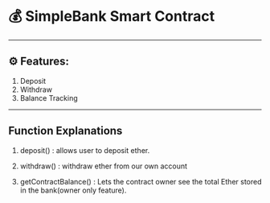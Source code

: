 # 💰 SimpleBank Smart Contract

---

## ⚙️ Features:

1. Deposit 
2. Withdraw
3. Balance Tracking 

---

## Function Explanations

1. deposit() : allows user to deposit ether.

2. withdraw() : withdraw ether from our own account

3. getContractBalance() : Lets the contract owner see the total Ether stored in the bank(owner only feature).